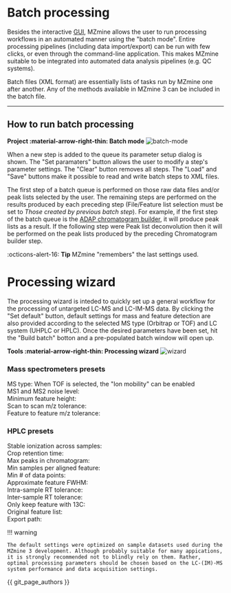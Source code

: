 # **Batch processing**

Besides the interactive [GUI](../../getting_started/main_window_overview.md), MZmine allows the user to run processing workflows in an automated manner using the "batch mode". Entire processing pipelines (including data import/export) can be run with few clicks, or even through the command-line application. This makes MZmine suitable to be integrated into automated data analysis pipelines (e.g. QC systems).

Batch files (XML format) are essentially lists of tasks run by MZmine one after another. Any of the methods available in MZmine 3 can be included in the batch file.

---

## **How to run batch processing**

**Project :material-arrow-right-thin: Batch mode**
![batch-mode](batch_mode.png)

When a new step is added to the queue its parameter setup dialog is shown. The "Set paramaters" button allows the user to modify a step's parameter settings. The "Clear" button removes all steps. The "Load" and "Save" buttons make it possible to read and write batch steps to XML files.

The first step of a batch queue is performed on those raw data files and/or peak lists selected by the user. The remaining steps are performed on the results produced by each preceding step (File/Feature list selection must be set to _Those created by previous batch step_). For example, if the first step of the batch queue is the [ADAP chromatogram builder](../../module_docs/lc-ms_featdet/featdet_adap_chromatogram_builder/adap-chromatogram-builder.md), it will produce peak lists as a result. If the following step were Peak list deconvolution then it will be performed on the peak lists produced by the preceding Chromatogram builder step.

:octicons-alert-16: **Tip** MZmine "remembers" the last settings used.

# Processing wizard

The processing wizard is inteded to quickly set up a general workflow for the processing of untargeted LC-MS and LC-IM-MS data. By clicking the "Set default" button, default settings for mass and feature detection are also provided according to the selected MS type (Orbitrap or TOF) and LC system (UHPLC or HPLC). Once the desired parameters have been set, hit the "Build batch" botton and a pre-populated batch window will open up.

**Tools :material-arrow-right-thin: Processing wizard**
![wizard](processing_wizard.png)

### **Mass spectrometers presets**

MS type: When TOF is selected, the "Ion mobility" can be enabled <br>
MS1 and MS2 noise level: <br>
Minimum feature height: <br>
Scan to scan m/z tolerance: <br>
Feature to feature m/z tolerance: <br>

### **HPLC presets**

Stable ionization across samples: <br>
Crop retention time: <br>
Max peaks in chromatogram: <br>
Min samples per aligned feature: <br>
Min # of data points: <br>
Approximate feature FWHM: <br>
Intra-sample RT tolerance: <br>
Inter-sample RT tolerance: <br>
Only keep feature with 13C: <br>
Original feature list: <br>
Export path: <br>

!!! warning

    The default settings were optimized on sample datasets used during the MZmine 3 development. Although probably suitable for many appications, it is strongly recommended not to blindly rely on them. Rather, optimal processing parameters should be chosen based on the LC-(IM)-MS system performance and data acquisition settings.

{{ git_page_authors }}
